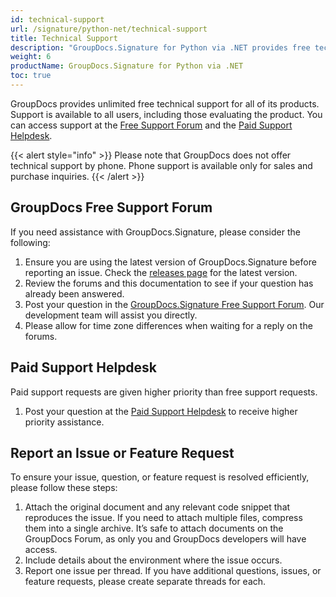 ```yaml
---
id: technical-support
url: /signature/python-net/technical-support
title: Technical Support
description: "GroupDocs.Signature for Python via .NET provides free technical support available to all users. Please report your question, issue, or feature request using GroupDocs Free Support Forum."
weight: 6
productName: GroupDocs.Signature for Python via .NET
toc: true
---
```


GroupDocs provides unlimited free technical support for all of its products. Support is available to all users, including those evaluating the product. You can access support at the [Free Support Forum](https://forum.groupdocs.com/) and the [Paid Support Helpdesk](https://helpdesk.groupdocs.com/).

{{< alert style="info" >}}
Please note that GroupDocs does not offer technical support by phone. Phone support is available only for sales and purchase inquiries.
{{< /alert >}}

## GroupDocs Free Support Forum

If you need assistance with GroupDocs.Signature, please consider the following:

1. Ensure you are using the latest version of GroupDocs.Signature before reporting an issue. Check the [releases page](https://releases.groupdocs.com/signature/python-net/) for the latest version.
2. Review the forums and this documentation to see if your question has already been answered.
3. Post your question in the [GroupDocs.Signature Free Support Forum](https://forum.groupdocs.com/c/signature). Our development team will assist you directly.
4. Please allow for time zone differences when waiting for a reply on the forums.

## Paid Support Helpdesk

Paid support requests are given higher priority than free support requests.

1. Post your question at the [Paid Support Helpdesk](https://helpdesk.groupdocs.com/) to receive higher priority assistance.

## Report an Issue or Feature Request

To ensure your issue, question, or feature request is resolved efficiently, please follow these steps:

1. Attach the original document and any relevant code snippet that reproduces the issue. If you need to attach multiple files, compress them into a single archive. It’s safe to attach documents on the GroupDocs Forum, as only you and GroupDocs developers will have access.
2. Include details about the environment where the issue occurs.
3. Report one issue per thread. If you have additional questions, issues, or feature requests, please create separate threads for each.

